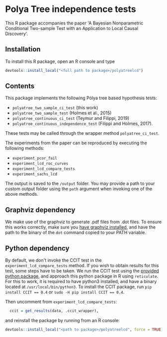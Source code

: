 # Polya Tree independence tests

This R package accompanies the paper 'A Bayesian Nonparametric Conditional Two-sample Test with an Application to Local Causal Discovery'.

## Installation

To install this R package, open an R console and type

```R
devtools::install_local("<full path to package>/polyatreelcd")
```

## Contents

This package implements the following Pólya tree based hypothesis tests:

- ``polyatree_two_sample_ci_test`` (this work)
- ``polyatree_two_sample_test`` (Holmes et al., 2015)
- ``polyatree_continuous_ci_test`` (Teymur and Filippi, 2019)
- ``polyatree_continuous_independence_test`` (Filippi and Holmes, 2017).

These tests may be called through the wrapper method ``polyatree_ci_test``.

The experiments from the paper can be reproduced by executing the following methods:

- ``experiment_pcor_fail``
- ``experiment_lcd_roc_curves``
- ``experiment_lcd_compare_tests``
- ``experiment_sachs_lcd``

The output is saved to the ``/output`` folder. You may provide a path to your custom output folder using the ``path`` argument when invoking one of the above methods.

## Graphviz dependency

We make use of the graphviz to generate .pdf files from .dot files. To ensure this works correctly, make sure you [have graphviz installed](http://www.graphviz.org/download/), and have the path to the binary of the ``dot`` command copied to your PATH variable.

## Python dependency

By default, we don't invoke the CCIT test in the ``experiment_lcd_compare_tests`` method. If you wish to obtain results for this test, some steps have to be taken. We run the CCIT test using the [provided python package](https://github.com/rajatsen91/CCIT), and approach this python package in R using ``reticulate``. For this to work, it is required to have python3 installed, and have a binary located at ``/usr/local/bin/python3``. To install the CCIT package, run ``pip install CCIT == 0.4`` or ``sudo -H pip install CCIT == 0.4``.

Then uncomment from ``experiment_lcd_compare_tests``:

```R
  ccit = get_results(data, .ccit_wrapper),
```

and reinstall the package by running from an R console:

```R
devtools::install_local("<path to package>/polyatreelcd", force = TRUE)
```
